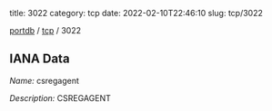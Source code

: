 title: 3022
category: tcp
date: 2022-02-10T22:46:10
slug: tcp/3022

[portdb](/) / [tcp](/category/tcp.html) / 3022


## IANA Data

_Name:_ csregagent

_Description:_ CSREGAGENT

